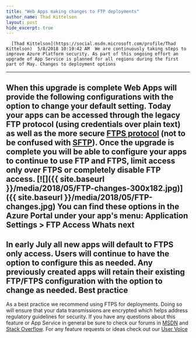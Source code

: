 ```yaml
---
title: "Web Apps making changes to FTP deployments"
author_name: Thad Kittelson
layout: post
hide_excerpt: true
---
```

      [Thad Kittelson](https://social.msdn.microsoft.com/profile/Thad Kittelson)  5/8/2018 10:19:42 AM  We are continuously taking steps to improve Azure Platform security. As part of this ongoing effort an upgrade of App Service is planned for all regions during the first part of May. Changes to deployment options
-----------------------------

 When this upgrade is complete Web Apps will provide the following configurations with the option to change your default setting. Today your apps can be accessed through the legacy FTP protocol (using credentials over plain text) as well as the more secure [FTPS protocol](https://wikipedia.org/wiki/FTPS) (not to be confused with [SFTP](https://wikipedia.org/wiki/SSH_File_Transfer_Protocol)). Once the upgrade is complete you will be able to configure your apps to continue to use FTP and FTPS, limit access only over FTPS or completely disable FTP access. [![]({{ site.baseurl }}/media/2018/05/FTP-changes-300x182.jpg)]({{ site.baseurl }}/media/2018/05/FTP-changes.jpg) You can find these options in the Azure Portal under your app's menu: **Application Settings > FTP Access** Whats next
----------

 In early July all new apps will default to **FTPS only** access. Users will continue to have the option to configure this as needed. Any previously created apps will retain their existing FTP/FTPS configuration with the option to change as needed. Best practice
-------------

 As a best practice we recommend using FTPS for deployments. Doing so will ensure that your data transmissions are encrypted which helps address regulatory guidelines for security. If you have any questions about this feature or App Service in general be sure to check our forums in [MSDN](https://social.msdn.microsoft.com/Forums/en-US/home?forum=windowsazurewebsitespreview) and [Stack Overflow](https://stackoverflow.com/questions/tagged/azure-web-sites). For any feature requests or ideas check out our [User Voice](https://feedback.azure.com/forums/169385-web-apps-formerly-websites)     